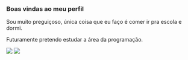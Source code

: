 ### Boas vindas ao meu perfil
Sou muito preguiçoso, única coisa que eu faço é comer ir pra escola e dormi.

Futuramente pretendo estudar a área da programação.

![](https://media.tenor.com/tiF2FOqYNdkAAAAM/fat-man.gif)
![](https://media.tenor.com/BzXAQSpLZgwAAAAM/homer-simpson-fat.gif)
